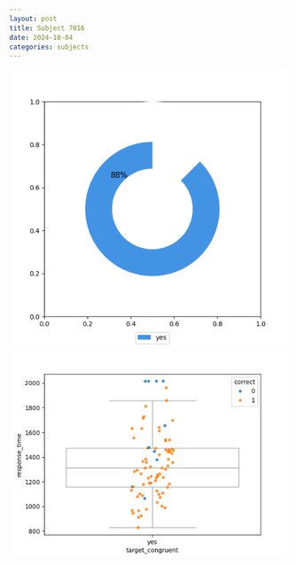 ```yaml
---
layout: post
title: Subject 7016
date: 2024-10-04
categories: subjects
---
```


![](data/7016/run-3/7016_accuracy_target_congruence.png)
![](data/7016/run-3/7016_rt_congruence.png)
